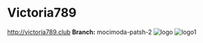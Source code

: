# Victoria789
http://victoria789.club
**Branch:** mocimoda-patsh-2
![logo](https://github.com/user-attachments/assets/1e875aba-99b0-4e42-b783-fdeb79a05601/1000013076)
![logo1](https://github.com/user-attachments/assets/d33d7193-4413-4e3a-b742-70a40b6eeac4/logo1)